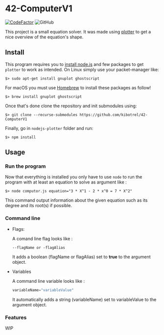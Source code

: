 # 42-ComputerV1
[![CodeFactor](https://www.codefactor.io/repository/github/kibotrel/42-computerv1/badge)](https://www.codefactor.io/repository/github/kibotrel/42-computerv1) ![GitHub](https://img.shields.io/github/license/kibotrel/42-ComputerV1?color=blue)

This project is a small equation solver. It was made using [plotter](https://www.npmjs.com/package/plotter) to get a nice overview of the equation's shape.


## Install

This program requires you to [install node.js](https://nodejs.org/en/download/) and few packages to get `plotter` to work as intended. On Linux simply use your packet-manager like:

```shell
$> sudo apt-get install gnuplot ghostscript
```

For macOS you must use [Homebrew](https://brew.sh/) to install these packages as follow!

```shell
$> brew install gnuplot ghostscript
```

Once that's done clone the repository and init submodules using:

```shell
$> git clone --recurse-submodules https://github.com/kibotrel/42-ComputerV1
```

Finally, go in `nodejs-plotter` folder and run:

```shell
$> npm install
```

## Usage
### Run the program

Now that everything is installed you only have to use `node` to run the program with at least an equation to solve as argument like :

```shell
$> node computor.js equation="3 * X^1 - 2 * x^0 = 7 * X^2"
```

This command output information about the given equation such as its degree and its root(s) if possible.

### Command line

* Flags:
  
  A comand line flag looks like :
  
  ```shell
  --flagName or -flagAlias
  ```
  
  It adds a boolean (flagName or flagAlias) set to **true** to the argument object.

* Variables
  
  A command line variable looks like :
  
  ```C
  variableName="variableValue"
  ```
  
  It automatically adds a string (variableName) set to variableValue to the argument object.

### Features

WIP
